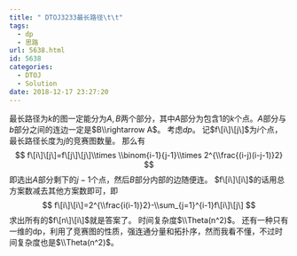 ```yaml
---
title: " DTOJ3233最长路径\t\t"
tags:
  - dp
  - 思路
url: 5638.html
id: 5638
categories:
  - DTOJ
  - Solution
date: 2018-12-17 23:27:20
---
```


最长路径为$k$的图一定能分为$A,B$两个部分，其中$A$部分为包含$1$的$k$个点。$A$部分与$b$部分之间的连边一定是$B\\rightarrow A$。 考虑$dp$。 记$f\[i\]\[j\]$为$i$个点，最长路径长度为$j$的竞赛图数量。 那么有 $$ f\[i\]\[j\]=f\[j\]\[j\]\\times \\binom{i-1}{j-1}\\times 2^{\\frac{(i-j)(i-j-1)}2} $$ 即选出$A$部分剩下的$j-1$个点，然后$B$部分内部的边随便连。 $f\[i\]\[i\]$的话用总方案数减去其他方案数即可，即 $$ f\[i\]\[i\]=2^{\\frac{i(i-1)}2}-\\sum_{j=1}^{i-1}f\[i\]\[j\] $$ 求出所有的$f\[n\]\[i\]$就是答案了。 时间复杂度$\\Theta(n^2)$。 还有一种只有一维的dp，利用了竞赛图的性质，强连通分量和拓扑序，然而我看不懂，不过时间复杂度也是$\\Theta(n^2)$。
